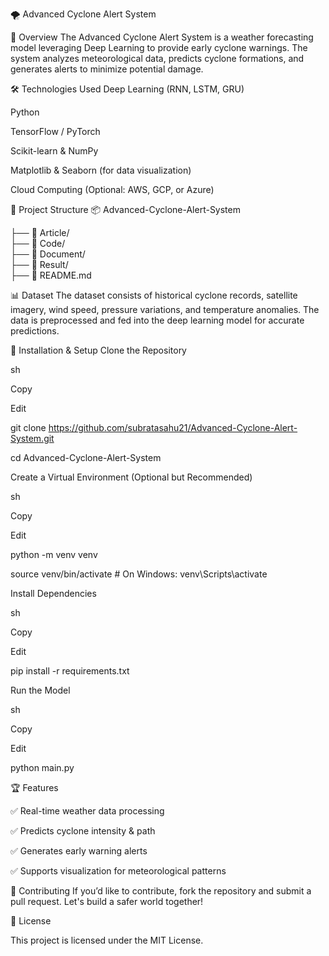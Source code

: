 🌪️ Advanced Cyclone Alert System

📌 Overview
The Advanced Cyclone Alert System is a weather forecasting model leveraging Deep Learning to provide early cyclone warnings. The system analyzes meteorological data, predicts cyclone formations, and generates alerts to minimize potential damage.

🛠️ Technologies Used
Deep Learning (RNN, LSTM, GRU)

Python

TensorFlow / PyTorch

Scikit-learn & NumPy

Matplotlib & Seaborn (for data visualization)

Cloud Computing (Optional: AWS, GCP, or Azure)

📂 Project Structure
📦 Advanced-Cyclone-Alert-System

├── 📁 Article/               
├── 📁 Code/             
├── 📁 Document/            
├── 📁 Result/          
├── 📄 README.md

📊 Dataset
The dataset consists of historical cyclone records, satellite imagery, wind speed, pressure variations, and temperature anomalies. The data is preprocessed and fed into the deep learning model for accurate predictions.

🚀 Installation & Setup
Clone the Repository

sh

Copy

Edit

git clone https://github.com/subratasahu21/Advanced-Cyclone-Alert-System.git

cd Advanced-Cyclone-Alert-System

Create a Virtual Environment (Optional but Recommended)

sh

Copy

Edit

python -m venv venv  

source venv/bin/activate   # On Windows: venv\Scripts\activate

Install Dependencies

sh

Copy

Edit

pip install -r requirements.txt

Run the Model

sh

Copy

Edit

python main.py

🏆 Features

✅ Real-time weather data processing

✅ Predicts cyclone intensity & path

✅ Generates early warning alerts

✅ Supports visualization for meteorological patterns

🤝 Contributing
If you’d like to contribute, fork the repository and submit a pull request. Let's build a safer world together!

📜 License

This project is licensed under the MIT License.
